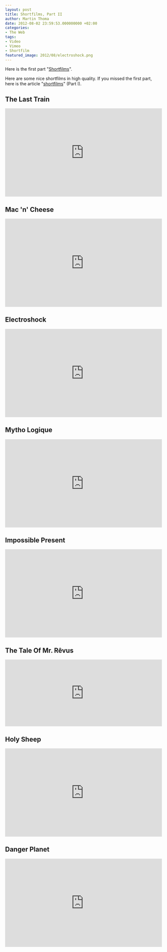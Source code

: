 ```yaml
---
layout: post
title: Shortfilms, Part II
author: Martin Thoma
date: 2012-08-02 23:59:53.000000000 +02:00
categories:
- The Web
tags:
- Video
- Vimeo
- Shortfilm
featured_image: 2012/08/electroshock.png
---
```

<div class="info">Here is the first part "<a href="../shortfilms/">Shortfilms</a>".</div>

Here are some nice shortfilms in high quality. If you missed the first part, here is the article "<a href="../shortfilms/" title="Shortfilms">shortfilms</a>" (Part I).

<h2>The Last Train</h2>
<iframe src="http://player.vimeo.com/video/31215588" width="512" height="288" frameborder="0" webkitAllowFullScreen mozallowfullscreen allowFullScreen></iframe>

<h2>Mac 'n' Cheese</h2>
<iframe src="http://player.vimeo.com/video/27127177" width="512" height="288" frameborder="0" webkitAllowFullScreen mozallowfullscreen allowFullScreen></iframe>

<h2>Electroshock</h2>
<iframe src="http://player.vimeo.com/video/29193046" width="512" height="288" frameborder="0" webkitAllowFullScreen mozallowfullscreen allowFullScreen></iframe>

<h2>Mytho Logique</h2>
<iframe src="http://player.vimeo.com/video/24258323" width="512" height="288" frameborder="0" webkitAllowFullScreen mozallowfullscreen allowFullScreen></iframe>

<h2>Impossible Present</h2>
<iframe src="http://player.vimeo.com/video/33352381?title=0&amp;byline=0&amp;portrait=0&amp;color=ffffff" width="512" height="288" frameborder="0" webkitAllowFullScreen mozallowfullscreen allowFullScreen></iframe>

<h2>The Tale Of Mr. R&ecirc;vus</h2>
<iframe src="http://player.vimeo.com/video/27653079?title=0&amp;byline=0&amp;portrait=0&amp;color=ffffff" width="512" height="218" frameborder="0" webkitAllowFullScreen mozallowfullscreen allowFullScreen></iframe>

<h2>Holy Sheep</h2>
<iframe src="http://player.vimeo.com/video/24474457?title=0&amp;byline=0&amp;portrait=0&amp;color=ffffff" width="512" height="288" frameborder="0" webkitAllowFullScreen mozallowfullscreen allowFullScreen></iframe>

<h2>Danger Planet</h2>
<iframe src="http://player.vimeo.com/video/28043193?title=0&amp;byline=0&amp;portrait=0&amp;color=ffffff" width="512" height="288" frameborder="0" webkitAllowFullScreen mozallowfullscreen allowFullScreen></iframe>
